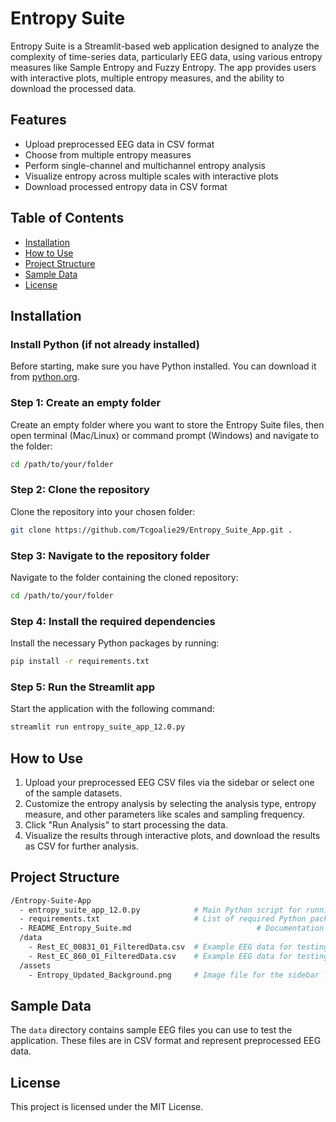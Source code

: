 
# Entropy Suite

Entropy Suite is a Streamlit-based web application designed to analyze the complexity of time-series data, particularly EEG data, using various entropy measures like Sample Entropy and Fuzzy Entropy. The app provides users with interactive plots, multiple entropy measures, and the ability to download the processed data.

## Features
- Upload preprocessed EEG data in CSV format
- Choose from multiple entropy measures
- Perform single-channel and multichannel entropy analysis
- Visualize entropy across multiple scales with interactive plots
- Download processed entropy data in CSV format

## Table of Contents
- [Installation](#installation)
- [How to Use](#how-to-use)
- [Project Structure](#project-structure)
- [Sample Data](#sample-data)
- [License](#license)

## Installation

### Install Python (if not already installed)
Before starting, make sure you have Python installed. You can download it from [python.org](https://www.python.org/).

### Step 1: Create an empty folder
Create an empty folder where you want to store the Entropy Suite files, then open terminal (Mac/Linux) or command prompt (Windows) and navigate to the folder:
```bash
cd /path/to/your/folder
```

### Step 2: Clone the repository
Clone the repository into your chosen folder:
```bash
git clone https://github.com/Tcgoalie29/Entropy_Suite_App.git .
```

### Step 3: Navigate to the repository folder
Navigate to the folder containing the cloned repository:
```bash
cd /path/to/your/folder
```

### Step 4: Install the required dependencies
Install the necessary Python packages by running:
```bash
pip install -r requirements.txt
```

### Step 5: Run the Streamlit app
Start the application with the following command:
```bash
streamlit run entropy_suite_app_12.0.py
```

## How to Use

1. Upload your preprocessed EEG CSV files via the sidebar or select one of the sample datasets.
2. Customize the entropy analysis by selecting the analysis type, entropy measure, and other parameters like scales and sampling frequency.
3. Click "Run Analysis" to start processing the data.
4. Visualize the results through interactive plots, and download the results as CSV for further analysis.

## Project Structure

```bash
/Entropy-Suite-App
  - entropy_suite_app_12.0.py            # Main Python script for running the Streamlit app
  - requirements.txt                     # List of required Python packages
  - README_Entropy_Suite.md                            # Documentation for the project
  /data
    - Rest_EC_00831_01_FilteredData.csv  # Example EEG data for testing
    - Rest_EC_860_01_FilteredData.csv    # Example EEG data for testing
  /assets
    - Entropy_Updated_Background.png     # Image file for the sidebar logo
```

## Sample Data

The `data` directory contains sample EEG files you can use to test the application. These files are in CSV format and represent preprocessed EEG data.

## License

This project is licensed under the MIT License.
